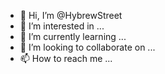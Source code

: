 - 👋 Hi, I’m @HybrewStreet
- 👀 I’m interested in ...
- 🌱 I’m currently learning ...
- 💞️ I’m looking to collaborate on ...
- 📫 How to reach me ...

<!---
HybrewStreet/HybrewStreet is a ✨ special ✨ repository because its `README.md` (this file) appears on your GitHub profile.
You can click the Preview link to take a look at your changes.
--->
